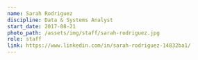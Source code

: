 ```yaml
---
name: Sarah Rodriguez
discipline: Data & Systems Analyst
start_date: 2017-08-21
photo_path: /assets/img/staff/sarah-rodriguez.jpg
role: staff
link: https://www.linkedin.com/in/sarah-rodriguez-14832ba1/
---
```

